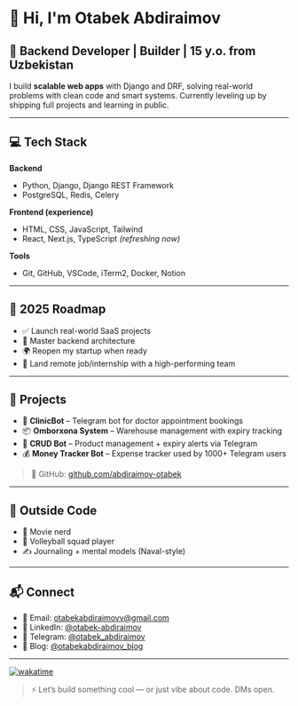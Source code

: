 
# 👋 Hi, I'm Otabek Abdiraimov

## 🧠 Backend Developer | Builder | 15 y.o. from Uzbekistan

I build **scalable web apps** with Django and DRF, solving real-world problems with clean code and smart systems.
Currently leveling up by shipping full projects and learning in public.

---

## 💻 Tech Stack

**Backend**

* Python, Django, Django REST Framework
* PostgreSQL, Redis, Celery

**Frontend (experience)**

* HTML, CSS, JavaScript, Tailwind
* React, Next.js, TypeScript *(refreshing now)*

**Tools**

* Git, GitHub, VSCode, iTerm2, Docker, Notion

---

## 🚀 2025 Roadmap

* ✅ Launch real-world SaaS projects
* 🧠 Master backend architecture
* 🌍 Reopen my startup when ready
* 🤝 Land remote job/internship with a high-performing team

---

## 🧪 Projects

* 🏥 **ClinicBot** – Telegram bot for doctor appointment bookings
* 📦 **Omborxona System** – Warehouse management with expiry tracking
* 📱 **CRUD Bot** – Product management + expiry alerts via Telegram
* 💰 **Money Tracker Bot** – Expense tracker used by 1000+ Telegram users

> 🔗 GitHub: [github.com/abdiraimov-otabek](https://github.com/abdiraimov-otabek)

---

## 🎯 Outside Code

* 🎥 Movie nerd
* 🏐 Volleyball squad player
* ✍️ Journaling + mental models (Naval-style)

---

## 📬 Connect

* 📧 Email: [otabekabdiraimovv@gmail.com](mailto:otabekabdiraimovv@gmail.com)
* 💼 LinkedIn: [@otabek-abdiraimov](https://linkedin.com/in/otabek-abdiraimov)
* 💬 Telegram: [@otabek\_abdiraimov](https://t.me/otabek_abdiraimov)
* 📝 Blog: [@otabekabdiraimov\_blog](https://t.me/otabekabdiraimov_blog)

---

[![wakatime](https://wakatime.com/badge/user/97c43b4d-2642-4816-b891-c56dab220a63.svg)](https://wakatime.com/@97c43b4d-2642-4816-b891-c56dab220a63)

> ⚡ Let’s build something cool — or just vibe about code. DMs open.
